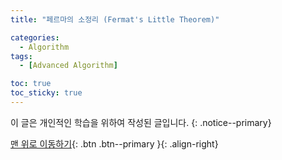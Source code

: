 ```yaml
---
title: "페르마의 소정리 (Fermat's Little Theorem)" 

categories:
  - Algorithm
tags:
  - [Advanced Algorithm]

toc: true
toc_sticky: true
---
```

이 글은 개인적인 학습을 위하여 작성된 글입니다.
{: .notice--primary}  


[맨 위로 이동하기](#){: .btn .btn--primary }{: .align-right}